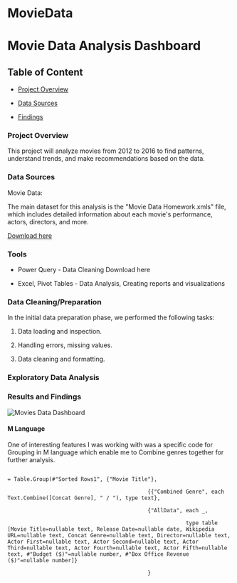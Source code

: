 # MovieData
# Movie Data Analysis Dashboard





## Table of Content

 - [Project Overview](#project-overview)

 - [Data Sources](#data-sources)

 - [Findings](#results-and-findings)



### Project Overview

This project will analyze movies from 2012 to 2016 to find patterns, understand trends, and make recommendations based on the data.

### Data Sources

Movie Data: 

The main dataset for this analysis is the "Movie Data Homework.xmls" file, which includes detailed information about each movie's performance, actors, directors, and more.

[Download here]([https://github.com/Irene-arch/Documenting_Example?tab=readme-ov-fil](https://github.com/PolinaZhad/MovieData/blob/main/Homework10.xlsx)e)







### Tools



 - Power Query - Data Cleaning Download here

 - Excel, Pivot Tables - Data Analysis, Creating reports and visualizations



### Data Cleaning/Preparation



In the initial data preparation phase, we performed the following tasks:

1. Data loading and inspection.

2. Handling errors, missing values.

3. Data cleaning and formatting.



### Exploratory Data Analysis



### Results and Findings

![Movies Data Dashboard](https://github.com/user-attachments/assets/dd363843-184b-4c35-9cd2-b7f4f888642b)



#### M Language 

One of interesting features I was working with was a specific code for Grouping in M language which enable me to Combine genres together for further analysis.

```

= Table.Group(#"Sorted Rows1", {"Movie Title"}, 

                                            {{"Combined Genre", each Text.Combine([Concat Genre], " / "), type text},

                                            {"AllData", each _, 

                                                        type table [Movie Title=nullable text, Release Date=nullable date, Wikipedia URL=nullable text, Concat Genre=nullable text, Director=nullable text, Actor First=nullable text, Actor Second=nullable text, Actor Third=nullable text, Actor Fourth=nullable text, Actor Fifth=nullable text, #"Budget ($)"=nullable number, #"Box Office Revenue ($)"=nullable number]}

                                            }

```

